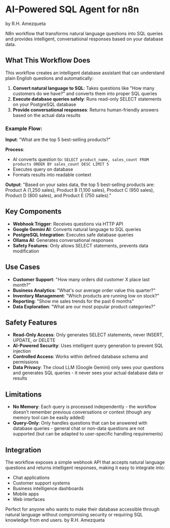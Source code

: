 #  AI-Powered SQL Agent for n8n
by R.H. Amezqueta

N8n workflow that transforms natural language questions into SQL queries and provides intelligent, conversational responses based on your database data.

## What This Workflow Does

This workflow creates an intelligent database assistant that can understand plain English questions and automatically:

1. **Convert natural language to SQL**: Takes questions like "How many customers do we have?" and converts them into proper SQL queries
2. **Execute database queries safely**: Runs read-only SELECT statements on your PostgreSQL database
3. **Provide conversational responses**: Returns human-friendly answers based on the actual data results


### Example Flow:

**Input**: "What are the top 5 best-selling products?"

**Process**: 
- AI converts question to: `SELECT product_name, sales_count FROM products ORDER BY sales_count DESC LIMIT 5`
- Executes query on database
- Formats results into readable context

**Output**: "Based on your sales data, the top 5 best-selling products are: Product A (1,250 sales), Product B (1,100 sales), Product C (950 sales), Product D (800 sales), and Product E (750 sales)."

##  Key Components

- **Webhook Trigger**: Receives questions via HTTP API
- **Google Gemini AI**: Converts natural language to SQL queries
- **PostgreSQL Integration**: Executes safe database queries
- **Ollama AI**: Generates conversational responses
- **Safety Features**: Only allows SELECT statements, prevents data modification

##  Use Cases

- **Customer Support**: "How many orders did customer X place last month?"
- **Business Analytics**: "What's our average order value this quarter?"
- **Inventory Management**: "Which products are running low on stock?"
- **Reporting**: "Show me sales trends for the past 6 months"
- **Data Exploration**: "What are our most popular product categories?"

##  Safety Features

- **Read-Only Access**: Only generates SELECT statements, never INSERT, UPDATE, or DELETE
- **AI-Powered Security**: Uses intelligent query generation to prevent SQL injection
- **Controlled Access**: Works within defined database schema and permissions
- **Data Privacy**: The cloud LLM (Google Gemini) only sees your questions and generates SQL queries - it never sees your actual database data or results

##  Limitations

- **No Memory**: Each query is processed independently - the workflow doesn't remember previous conversations or context (though any memory tool can be easily added)
- **Query-Only**: Only handles questions that can be answered with database queries - general chat or non-data questions are not supported (but can be adapted to user-specific handling requirements)

##  Integration

The workflow exposes a simple webhook API that accepts natural language questions and returns intelligent responses, making it easy to integrate into:

- Chat applications
- Customer support systems
- Business intelligence dashboards
- Mobile apps
- Web interfaces

Perfect for anyone who wants to make their database accessible through natural language without compromising security or requiring SQL knowledge from end users.
by R.H. Amezqueta